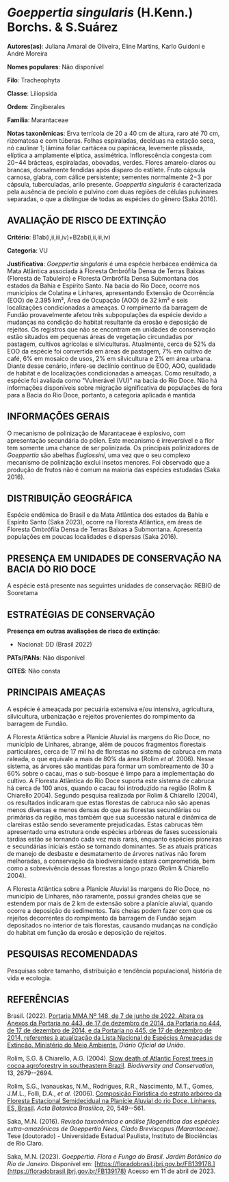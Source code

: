 # *Goeppertia singularis* (H.Kenn.) Borchs. & S.Suárez

**Autores(as)**: Juliana Amaral de Oliveira, Eline Martins, Karlo Guidoni e André Moreira

**Nomes populares**: Não disponível

**Filo**: Tracheophyta

**Classe**: Liliopsida

**Ordem**: Zingiberales

**Família**: Marantaceae

**Notas taxonômicas**: Erva terrícola de 20 a 40 cm de altura, raro até 70 cm, rizomatosa e com túberas. Folhas espiraladas, decíduas na estação seca, nó caulinar 1; lâmina foliar cartácea ou papirácea, levemente plissada, elíptica a amplamente elíptica, assimétrica. Inflorescência congesta com 20−44 brácteas, espiraladas, obovadas, verdes. Flores amarelo-claros ou brancas, dorsalmente fendidas após disparo do estilete. Fruto cápsula carnosa, glabra, com cálice persistente; sementes normalmente 2−3 por cápsula, tuberculadas, arilo presente.  *Goeppertia singularis* é caracterizada pela ausência de pecíolo e pulvino com duas regiões de células pulvinares separadas, o que a distingue de todas as espécies do gênero (Saka 2016).

## AVALIAÇÃO DE RISCO DE EXTINÇÃO

**Critério**: B1ab(i,ii,iii,iv)+B2ab(i,ii,iii,iv)

**Categoria**: VU

**Justificativa**: *Goeppertia singularis* é uma espécie herbácea endêmica da Mata Atlântica associada à Floresta Ombrófila Densa de Terras Baixas (Floresta de Tabuleiro) e Floresta Ombrófila Densa Submontana dos estados da Bahia e Espírito Santo. Na bacia do Rio Doce, ocorre nos municípios de Colatina e Linhares, apresentando Extensão de Ocorrência (EOO) de 2.395 km², Área de Ocupação (AOO) de 32 km² e seis localizações condicionadas a ameaças. O rompimento da barragem de Fundão provavelmente afetou três subpopulações da espécie devido a mudanças na condição do habitat resultante da erosão e deposição de rejeitos. Os registros que não se encontram em unidades de conservação estão situados em pequenas áreas de vegetação circundadas por pastagem, cultivos agrícolas e silviculturas. Atualmente, cerca de 52% da EOO da espécie foi convertida em áreas de pastagem, 7% em cultivo de café, 6% em mosaico de usos, 2% em silvicultura e 2% em área
urbana. Diante desse cenário, infere-se declínio contínuo de EOO, AOO, qualidade de habitat e de localizações condicionadas a ameaças. Como resultado, a espécie foi avaliada como "Vulnerável (VU)" na bacia do Rio Doce. Não há informações disponíveis sobre migração significativa de populações de fora para a Bacia do Rio Doce, portanto, a categoria aplicada é mantida

## INFORMAÇÕES GERAIS

O mecanismo de polinização de Marantaceae é explosivo, com apresentação secundária do pólen. Este mecanismo é irreversível e a flor tem somente uma chance de ser polinizada. Os principais polinizadores de *Goeppertia* são abelhas *Euglossini*, uma vez que o seu complexo mecanismo de polinização exclui insetos menores. Foi observado que a produção de frutos não é comum na maioria das espécies estudadas (Saka 2016).

## DISTRIBUIÇÃO GEOGRÁFICA

Espécie endêmica do Brasil e da Mata Atlântica dos estados da Bahia e Espírito Santo (Saka 2023), ocorre na Floresta Atlântica, em áreas de Floresta Ombrófila Densa de Terras Baixas a Submontana. Apresenta populações em poucas localidades e dispersas (Saka 2016).

## PRESENÇA EM UNIDADES DE CONSERVAÇÃO NA BACIA DO RIO DOCE

A espécie está presente nas seguintes unidades de conservação: REBIO de Sooretama

## ESTRATÉGIAS DE CONSERVAÇÃO

**Presença em outras avaliações de risco de extinção:**

-   Nacional: DD (Brasil 2022)

**PATs/PANs**: Não disponível

**CITES**: Não consta

## PRINCIPAIS AMEAÇAS

A espécie é ameaçada por pecuária extensiva e/ou intensiva, agricultura, silvicultura, urbanização e rejeitos provenientes do rompimento da barragem de Fundão.

A Floresta Atlântica sobre a Planície Aluvial às margens do Rio Doce, no município de Linhares, abrange, além de poucos fragmentos florestais particulares, cerca de 17 mil ha de florestas no sistema de cabruca em mata raleada, o que equivale a mais de 80% da área (Rolim *et al.* 2006). Nesse sistema, as árvores são mantidas para formar um sombreamento de 30 a 60% sobre o cacau, mas o sub-bosque é limpo para a implementação do cultivo. A Floresta Atlântica do Rio Doce suporta este sistema de cabruca há cerca de 100 anos, quando o cacau foi introduzido na região (Rolim & Chiarello 2004). Segundo pesquisa realizada por Rolim & Chiarello (2004), os resultados indicaram que estas florestas de cabruca não são apenas menos diversas e menos densas do que as florestas secundárias ou primárias da região, mas também que sua sucessão natural e dinâmica de clareiras estão sendo severamente prejudicadas. Estas cabrucas têm apresentado uma estrutura onde espécies arbóreas
de fases sucessionais tardias estão se tornando cada vez mais raras, enquanto espécies pioneiras e secundárias iniciais estão se tornando dominantes.  Se as atuais práticas de manejo de desbaste e desmatamento de árvores nativas não forem melhoradas, a conservação da biodiversidade estará comprometida, bem como a sobrevivência dessas florestas a longo prazo (Rolim & Chiarello 2004).

A Floresta Atlântica sobre a Planície Aluvial às margens do Rio Doce, no município de Linhares, não raramente, possui grandes cheias que se estendem por mais de 2 km de extensão sobre a planície aluvial, quando ocorre a deposição de sedimentos. Tais cheias podem fazer com que os rejeitos decorrentes do rompimento da barragem de Fundão sejam depositados no interior de tais florestas, causando mudanças na condição do habitat em função da erosão e deposição de rejeitos.

## PESQUISAS RECOMENDADAS

Pesquisas sobre tamanho, distribuição e tendência populacional, história de vida e ecologia.

## REFERÊNCIAS

Brasil. (2022). [Portaria MMA Nº 148, de 7 de junho de 2022. Altera os Anexos da Portaria no 443, de 17 de dezembro de 2014, da Portaria no 444, de 17 de dezembro de 2014, e da Portaria no 445, de 17 de dezembro de 2014, referentes à atualização da Lista Nacional de Espécies Ameaçadas de Extinção. Ministério do Meio Ambiente.](https://in.gov.br/en/web/dou/-/portaria-mma-n-148-de-7-de-junho-de-2022-406272733) *Diário Oficial da União*.

Rolim, S.G. & Chiarello, A.G. (2004). [Slow death of Atlantic Forest trees in cocoa agroforestry in southeastern Brazil](https://doi.org/10.1007/s10531-004-2142-5). *Biodiversity and Conservation*, 13, 2679--2694.

Rolim, S.G., Ivanauskas, N.M., Rodrigues, R.R., Nascimento, M.T., Gomes, J.M.L., Folli, D.A., *et al.* (2006). [Composição Florística do estrato arbóreo da Floresta Estacional Semidecidual na Planície Aluvial do rio Doce, Linhares, ES, Brasil](https://doi.org/10.1590/S0102-33062006000300005). *Acta Botanica Brasilica*, 20, 549--561.

Saka, M.N. (2016). *Revisão taxonômica e análise filogenética das espécies extra-amazônicas de Goeppertia Nees, Clado Breviscapus (Marantaceae)*. Tese (doutorado) - Universidade Estadual Paulista, Instituto de Biociências de Rio Claro.

Saka, M.N. (2023). *Goeppertia*. *Flora e Funga do Brasil. Jardim Botânico do Rio de Janeiro*. Disponível em: [https://floradobrasil.jbrj.gov.br/FB139178.](https://floradobrasil.jbrj.gov.br/FB139178) Acesso em 11 de abril de 2023.
